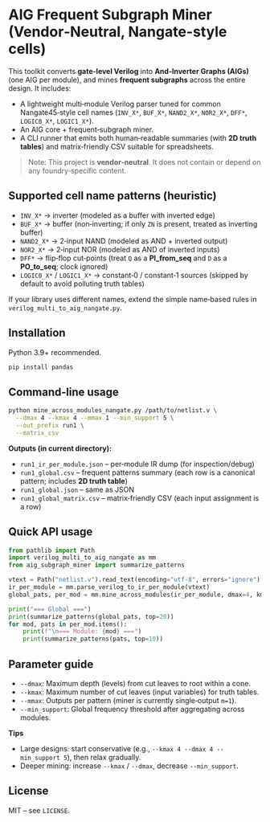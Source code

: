 # AIG Frequent Subgraph Miner (Vendor‑Neutral, Nangate-style cells)

This toolkit converts **gate-level Verilog** into **And‑Inverter Graphs (AIGs)** (one AIG per module), and mines
**frequent subgraphs** across the entire design. It includes:

- A lightweight multi‑module Verilog parser tuned for common Nangate45‑style cell names
  (`INV_X*`, `BUF_X*`, `NAND2_X*`, `NOR2_X*`, `DFF*`, `LOGIC0_X*`, `LOGIC1_X*`).
- An AIG core + frequent‑subgraph miner.
- A CLI runner that emits both human‑readable summaries (with **2D truth tables**) and
  matrix‑friendly CSV suitable for spreadsheets.

> Note: This project is **vendor‑neutral**. It does not contain or depend on any foundry‑specific content.

## Supported cell name patterns (heuristic)

- `INV_X*` → inverter (modeled as a buffer with inverted edge)
- `BUF_X*` → buffer (non‑inverting; if only `ZN` is present, treated as inverting buffer)
- `NAND2_X*` → 2‑input NAND (modeled as AND + inverted output)
- `NOR2_X*` → 2‑input NOR  (modeled as AND of inverted inputs)
- `DFF*` → flip‑flop cut‑points (treat `Q` as a **PI_from_seq** and `D` as a **PO_to_seq**; clock ignored)
- `LOGIC0_X*` / `LOGIC1_X*` → constant‑0 / constant‑1 sources (skipped by default to avoid polluting truth tables)

If your library uses different names, extend the simple name‑based rules in `verilog_multi_to_aig_nangate.py`.

## Installation

Python 3.9+ recommended.
```bash
pip install pandas
```

## Command‑line usage

```bash
python mine_across_modules_nangate.py /path/to/netlist.v \
  --dmax 4 --kmax 4 --mmax 1 --min_support 5 \
  --out_prefix run1 \
  --matrix_csv
```

**Outputs (in current directory):**
- `run1_ir_per_module.json` – per‑module IR dump (for inspection/debug)
- `run1_global.csv` – frequent patterns summary (each row is a canonical pattern; includes **2D truth table**)
- `run1_global.json` – same as JSON
- `run1_global_matrix.csv` – matrix‑friendly CSV (each input assignment is a row)

## Quick API usage

```python
from pathlib import Path
import verilog_multi_to_aig_nangate as mm
from aig_subgraph_miner import summarize_patterns

vtext = Path("netlist.v").read_text(encoding="utf-8", errors="ignore")
ir_per_module = mm.parse_verilog_to_ir_per_module(vtext)
global_pats, per_mod = mm.mine_across_modules(ir_per_module, dmax=4, kmax=4, mmax=1, min_support=5)

print("=== Global ===")
print(summarize_patterns(global_pats, top=20))
for mod, pats in per_mod.items():
    print(f"\n=== Module: {mod} ===")
    print(summarize_patterns(pats, top=10))
```

## Parameter guide

- `--dmax`: Maximum depth (levels) from cut leaves to root within a cone.
- `--kmax`: Maximum number of cut leaves (input variables) for truth tables.
- `--mmax`: Outputs per pattern (miner is currently single‑output `m=1`).
- `--min_support`: Global frequency threshold after aggregating across modules.

**Tips**
- Large designs: start conservative (e.g., `--kmax 4 --dmax 4 --min_support 5`), then relax gradually.
- Deeper mining: increase `--kmax` / `--dmax`, decrease `--min_support`.

## License

MIT – see `LICENSE`.
